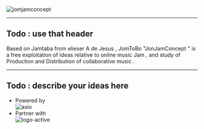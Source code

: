 ![jomjamconcept](https://cloud.githubusercontent.com/assets/1283808/11537849/60964678-991f-11e5-8ec7-c91c3854231f.png)

------  

Todo : use that header 
------
Based on Jamtaba from elieser A de Jesus , JomToBo "JonJamConcept " is a free exploitation of ideas relative to online music Jam , and study of Production and Distribution of collaborative music   .

-----
Todo : describe your ideas here
-----


+ Powered by   
 ![asio](https://cloud.githubusercontent.com/assets/1283808/11451416/d8887d70-95c5-11e5-820e-1da72af33bdf.png)  
+ Partner with  
 ![logo-active](https://cloud.githubusercontent.com/assets/1283808/11451429/38276d0e-95c6-11e5-9aea-c250fcbb57c7.png)



